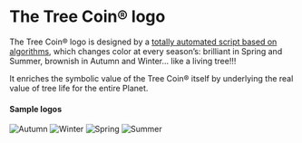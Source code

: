 # The Tree Coin® logo

The Tree Coin® logo is designed by a [totally automated script based on algorithms](https://github.com/Tree-Coin/Logo), which changes color at every season’s: brilliant in Spring and Summer, brownish in Autumn and Winter... like a living tree!!!

It enriches the symbolic value of the Tree Coin® itself by underlying the real value of tree life for the entire Planet.

#### Sample logos

![Autumn](../.gitbook/assets/autumn\_500.png) ![Winter](../.gitbook/assets/winter\_500.png) ![Spring](../.gitbook/assets/spring\_500.png) ![Summer](../.gitbook/assets/summer\_500.png)

